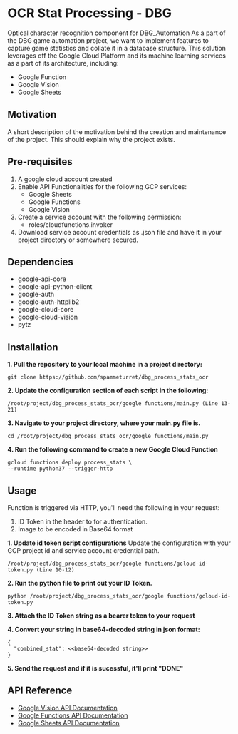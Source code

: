 # OCR Stat Processing - DBG
Optical character recognition component for DBG_Automation
As a part of the DBG game automation project, we want to implement features to capture game statistics and collate it in a database structure.
This solution leverages off the Google Cloud Platform and its machine learning services as a part of its architecture, including:
* Google Function
* Google Vision
* Google Sheets

## Motivation
A short description of the motivation behind the creation and maintenance of the project. This should explain why the project exists.


## Pre-requisites
1. A google cloud account created
2. Enable API Functionalities for the following GCP services:
   * Google Sheets
   * Google Functions
   * Google Vision
3. Create a service account with the following permission:
   * roles/cloudfunctions.invoker
4. Download service account credentials as .json file and have it in your project directory or somewhere secured.

## Dependencies
* google-api-core
* google-api-python-client
* google-auth
* google-auth-httplib2
* google-cloud-core
* google-cloud-vision
* pytz

## Installation
**1. Pull the repository to your local machine in a project directory:**
```
git clone https://github.com/spammeturret/dbg_process_stats_ocr
```
**2. Update the configuration section of each script in the following:**
```
/root/project/dbg_process_stats_ocr/google functions/main.py (Line 13-21)
```
**3. Navigate to your project directory, where your main.py file is.**
```
cd /root/project/dbg_process_stats_ocr/google functions/main.py
```
**4. Run the following command to create a new Google Cloud Function**
```
gcloud functions deploy process_stats \
--runtime python37 --trigger-http
```

## Usage
Function is triggered via HTTP, you'll need the following in your request:
1. ID Token in the header to for authentication.
2. Image to be encoded in Base64 format

**1. Update id token script configurations**
Update the configuration with your GCP project id and service account credential path.
```
/root/project/dbg_process_stats_ocr/google functions/gcloud-id-token.py (Line 10-12)
```

**2. Run the python file to print out your ID Token.**
```
python /root/project/dbg_process_stats_ocr/google functions/gcloud-id-token.py
```

**3. Attach the ID Token string as a bearer token to your request**

**4. Convert your string in base64-decoded string in json format:**
```
{
  "combined_stat": <<base64-decoded string>>
}
```
**5. Send the request and if it is sucessful, it'll print "DONE"**

## API Reference
* [Google Vision API Documentation](https://cloud.google.com/vision/docs/ocr)
* [Google Functions API Documentation](https://cloud.google.com/functions/docs/reference/rest)
* [Google Sheets API Documentation](https://developers.google.com/sheets/api/quickstart/python)
